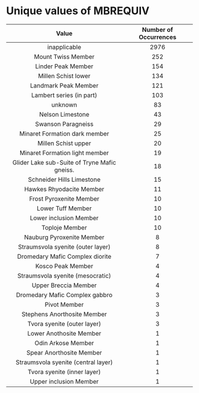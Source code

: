 
Unique values of MBREQUIV
=========================

|Value|Number of Occurrences|
| :---: | :---: |
|inapplicable|2976|
|Mount Twiss Member|252|
|Linder Peak Member|154|
|Millen Schist lower|134|
|Landmark Peak Member|121|
|Lambert series (in part)|103|
|unknown|83|
|Nelson Limestone|43|
|Swanson Paragneiss|29|
|Minaret Formation dark member|25|
|Millen Schist upper|20|
|Minaret Formation light member|19|
|Glider Lake sub-Suite of Tryne Mafic gneiss.|18|
|Schneider Hills Limestone|15|
|Hawkes Rhyodacite Member|11|
|Frost Pyroxenite Member|10|
|Lower Tuff Member|10|
|Lower inclusion Member|10|
|Toploje Member|10|
|Nauburg Pyroxenite Member|8|
|Straumsvola syenite (outer layer)|8|
|Dromedary Mafic Complex diorite|7|
|Kosco Peak Member|4|
|Straumsvola syenite (mesocratic)|4|
|Upper Breccia Member|4|
|Dromedary Mafic Complex gabbro|3|
|Pivot Member|3|
|Stephens Anorthosite Member|3|
|Tvora syenite (outer layer)|3|
|Lower Anothosite Member|1|
|Odin Arkose Member|1|
|Spear Anorthosite Member|1|
|Straumsvola syenite (central layer)|1|
|Tvora syenite (inner layer)|1|
|Upper inclusion Member|1|
